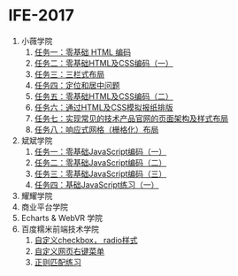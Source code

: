 # IFE-2017

1. 小薇学院
	1. [任务一：零基础 HTML 编码](https://grassrootscoder.github.io/IFE-2017/html/html.html)
	2. [任务二：零基础HTML及CSS编码（一）](https://grassrootscoder.github.io/IFE-2017/html-css/html-css.html)
	3. [任务三：三栏式布局](https://grassrootscoder.github.io/IFE-2017/three-column-layout/three-column-layout.html)
	4. [任务四：定位和居中问题](https://grassrootscoder.github.io/IFE-2017/centered/centered.html)
	5. [任务五：零基础HTML及CSS编码（二）](https://grassrootscoder.github.io/IFE-2017/html-css-2/html-css-2.html)
	6. [任务六：通过HTML及CSS模拟报纸排版](https://grassrootscoder.github.io/IFE-2017/message-layout/message.html)
	7. [任务七：实现常见的技术产品官网的页面架构及样式布局](https://grassrootscoder.github.io/IFE-2017/official-website-layout/official-website.html)
	8. [任务八：响应式网格（栅格化）布局](https://grassrootscoder.github.io/IFE-2017/media-layout/media-layout.html)
2. 斌斌学院
	1. [任务一：零基础JavaScript编码（一）](https://grassrootscoder.github.io/IFE-2017/js-zero-based-1/zero-based-1.html)
	2. [任务二：零基础JavaScript编码（二）](https://grassrootscoder.github.io/IFE-2017/js-zero-based-2/zero-based-2.html)
	3. [任务三：零基础JavaScript编码（三）](https://grassrootscoder.github.io/IFE-2017/js-zero-based-3/zero-based-3.html)
	4. [任务四：基础JavaScript练习（一）](https://grassrootscoder.github.io/IFE-2017/js-base-1/base-1.html)
3. 耀耀学院
4. 商业平台学院
5. Echarts & WebVR 学院
6. 百度糯米前端技术学院
	1. [自定义checkbox， radio样式](https://grassrootscoder.github.io/IFE-2017/customize-the-checked-radio-style/customize-the-checked&radio-style.html)
	2. [自定义网页右键菜单](https://grassrootscoder.github.io/IFE-2017/customize-context-menu/customize-context-menu.html)
	3. [正则匹配练习](https://github.com/grassrootscoder/IFE-2017/blob/master/regular-expressions/regexp.js)
